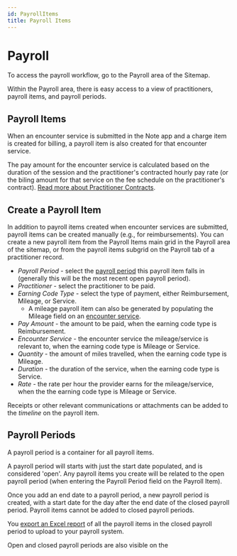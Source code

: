 ```yaml
---
id: PayrollItems
title: Payroll Items
---
```


# Payroll

To access the payroll workflow, go to the Payroll area of the Sitemap.

Within the Payroll area, there is easy access to a view of practitioners, payroll items, and payroll periods.

## Payroll Items

When an encounter service is submitted in the Note app and a charge item is created for billing, a payroll item is also created for that encounter service.

The pay amount for the encounter service is calculated based on the duration of the session and the practitioner's contracted hourly pay rate (or the biling amount for that service on the fee schedule on the practitioner's contract). [Read more about Practitioner Contracts](../Payroll/Contracts.md).

## Create a Payroll Item

In addition to payroll items created when encounter services are submitted, payroll items can be created manually (e.g., for reimbursements). You can create a new payroll item from the Payroll Items main grid in the Payroll area of the sitemap, or from the payroll items subgrid on the Payroll tab of a practitioner record.

- *Payroll Period* - select the [payroll period](#payroll-periods) this payroll item falls in (generally this will be the most recent open payroll period).
- *Practitioner* - select the practitioner to be paid.
- *Earning Code Type* - select the type of payment, either Reimbursement, Mileage, or Service.
    - A mileage payroll item can also be generated by populating the Mileage field on an [encounter service](../Scheduling/SingleEncounters.md/#encounter-services).
- *Pay Amount* - the amount to be paid, when the earning code type is Reimbursement.
- *Encounter Service* - the encounter service the mileage/service is relevant to, when the earning code type is Mileage or Service.
- *Quantity* - the amount of miles travelled, when the earning code type is Mileage.
- *Duration* - the duration of the service, when the earning code type is Service.
- *Rate* - the rate per hour the provider earns for the mileage/service, when the the earning code type is Mileage or Service.

Receipts or other relevant communications or attachments can be added to the *timeline* on the payroll item.

## Payroll Periods

A payroll period is a container for all payroll items. 

A payroll period will starts with just the start date populated, and is considered 'open'. Any payroll items you create will be related to the open payroll period (when entering the Payroll Period field on the Payroll Item).

Once you add an end date to a payroll period, a new payroll period is created, with a start date for the day after the end date of the closed payroll period. Payroll items cannot be added to closed payroll periods.

You [export an Excel report](../Overview/ViewsCharts#export-to-excel) of all the payroll items in the closed payroll period to upload to your payroll system.

Open and closed payroll periods are also visible on the 
